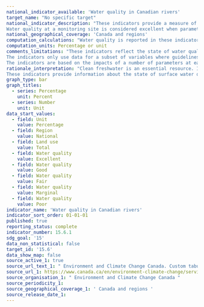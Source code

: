 ```yaml
---
national_indicator_available: 'Water quality in Canadian rivers'
target_name: "No specific target"
national_indicator_description: "These indicators provide a measure of the ability of river water across Canada to support plants and animals. At each monitoring site, specific water quality data are compared to water quality guidelines to create a rating for the site. If measured water quality remains within the guidelines, it can maintain a healthy ecosystem.
Water quality at a monitoring site is considered excellent when parameters in a river almost always meet their guidelines. Conversely, water quality is rated poor when parameters usually do not meet their guidelines, sometimes by a wide margin. (ECCC)"
national_geographical_coverage: 'Canada and regions'
computation_calculations: "Water quality is reported in these indicators by measuring a number of chemical and physical properties (parameters) in water. The results for each parameter are compared to its water quality guideline. (ECCC)"
computation_units: Percentage or unit
comments_limitations: "These indicators reflect the state of water quality in rivers in southern Canada. Northern Canada is under-represented.
The indicators only use data for a subset of variables where guidelines exist. They do not cover all potential water quality issues in Canada.
The indicators are based on the impacts of a number of parameters at each site. These concentrations do not show the effect of spills or other transient events unless samples were collected right after the spill happened or their effect on water quality is long-lasting. (ECCC)"
rationale_interpretation: "Clean freshwater is an essential resource. It protects aquatic plant and animal biodiversity. We use it for manufacturing, energy production, irrigation, swimming, boating, fishing and for domestic use (for example, drinking, washing). Degraded water quality damages the health of all freshwater ecosystems, such as rivers, lakes, reservoirs and wetlands. It can also disrupt fisheries, tourism and agriculture, and make it more expensive to treat to drinking water standards.
These indicators provide information about the state of surface water quality and its change through time, to support water resource management. (ECCC)"
graph_type: bar
graph_titles:
  - series: Percentage
    unit: Percent
  - series: Number
    unit: Unit
data_start_values:
  - field: Unit
    value: Percentage
  - field: Region
    value: National
  - field: Land use
    value: Total
  - field: Water quality
    value: Excellent
  - field: Water quality
    value: Good
  - field: Water quality
    value: Fair
  - field: Water quality
    value: Marginal
  - field: Water quality
    value: Poor
indicator_name: 'Water quality in Canadian rivers'
indicator_sort_order: 01-01-01
published: true
reporting_status: complete
indicator_number: 15.6.1
sdg_goal: '15'
data_non_statistical: false
target_id: '15.6'
data_show_map: false
source_active_1: true
source_url_text_1: " Environment and Climate Change Canada. Custom tabulation"
source_url_1: https://www.canada.ca/en/environment-climate-change/services/environmental-indicators/water-quality-canadian-rivers.html
source_organisation_1: " Environment and Climate Change Canada "
source_periodicity_1: 
source_geographical_coverage_1: ' Canada and regions '
source_release_date_1: 
---
```

